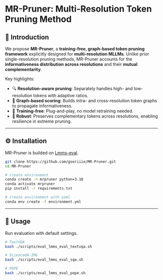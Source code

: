 # MR-Pruner: Multi-Resolution Token Pruning Method

## 📌 Introduction
We propose **MR-Pruner**, a **training-free, graph-based token pruning framework** explicitly designed for **multi-resolution MLLMs**. Unlike prior single-resolution pruning methods, MR-Pruner accounts for the **informativeness distribution across resolutions** and their **mutual complementarity**.  

Key highlights:
- 🔍 **Resolution-aware pruning**: Separately handles high- and low-resolution tokens with adaptive ratios.  
- 🔗 **Graph-based scoring**: Builds intra- and cross-resolution token graphs to propagate informativeness.  
- 🚀 **Training-free**: Plug-and-play, no model retraining needed.  
- 🎯 **Robust**: Preserves complementary tokens across resolutions, enabling resilience in extreme pruning.  

---

## ⚙️ Installation
MR-Pruner is builded on [Lmms-eval](https://github.com/EvolvingLMMs-Lab/lmms-eval).  

```bash
git clone https://github.com/gooriiie/MR-Pruner.git
cd MR-Pruner

# create environment
conda create -n mrpruner python=3.10
conda activate mrpruner
pip install -r requirements.txt

# create environment with yaml
conda env create -f environment.yml
```

---

## 🚀 Usage

Run evaluation with default settings.
```bash
# TextVQA
bash ./scripts/eval_lmms_eval_textvqa.sh  

# ScienceQA-IMG
bash ./scripts/eval_lmms_eval_sqa.sh

# POPE
bash ./scripts/eval_lmms_eval_pope.sh  
```
